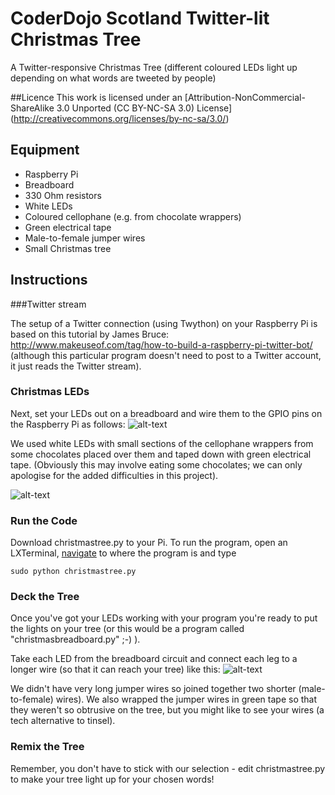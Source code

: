 # CoderDojo Scotland Twitter-lit Christmas Tree 
A Twitter-responsive Christmas Tree (different coloured LEDs light up depending on what words are tweeted by people)

##Licence
This work is licensed under an [Attribution-NonCommercial-ShareAlike 3.0 Unported (CC BY-NC-SA 3.0) License] (http://creativecommons.org/licenses/by-nc-sa/3.0/)

## Equipment
* Raspberry Pi
* Breadboard
* 330 Ohm resistors
* White LEDs
* Coloured cellophane (e.g. from chocolate wrappers)
* Green electrical tape
* Male-to-female jumper wires
* Small Christmas tree

## Instructions

###Twitter stream

The setup of a Twitter connection (using Twython) on your Raspberry Pi is based on this tutorial by James Bruce: http://www.makeuseof.com/tag/how-to-build-a-raspberry-pi-twitter-bot/  
(although this particular program doesn't need to post to a Twitter account, it just reads the Twitter stream).

### Christmas LEDs

Next, set your LEDs out on a breadboard and wire them to the GPIO pins on the Raspberry Pi as follows: ![alt-text](http://glasgow.coderdojo.co/christmastree/xmastreeCircuit_colours_numbers.png "Initial circuit layout")

We used white LEDs with small sections of the cellophane wrappers from some chocolates placed over them and taped down with green electrical tape.  (Obviously this may involve eating some chocolates; we can only apologise for the added difficulties in this project).

![alt-text](http://glasgow.coderdojo.co/christmastree/redled.jpg "colouring LEDs with cellophane")

### Run the Code
Download christmastree.py to your Pi.  To run the program, open an LXTerminal, [navigate](https://www.raspberrypi.org/documentation/usage/terminal/) to where the program is and type 

`sudo python christmastree.py`

### Deck the Tree
Once you've got your LEDs working with your program you're ready to put the lights on your tree (or this would be a program called "christmasbreadboard.py" ;-) ). 

Take each LED from the breadboard circuit and connect each leg to a longer wire (so that it can reach your tree) like this: ![alt-text](http://glasgow.coderdojo.co/christmastree/onetreewire_bb.png "longer wire attached to LED")

We didn't have very long jumper wires so joined together two shorter (male-to-female) wires).  We also wrapped the jumper wires in green tape so that they weren't so obtrusive on the tree, but you might like to see your wires (a tech alternative to tinsel).

### Remix the Tree
Remember, you don't have to stick with our selection - edit christmastree.py to make your tree light up for your chosen words!

